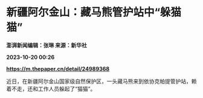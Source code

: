 # 新疆阿尔金山：藏马熊管护站中“躲猫猫”
**澎湃新闻编辑：张琳 来源：新华社**

**2023-10-20 00:26**

**https://m.thepaper.cn/detail/24989368**

近日，在新疆阿尔金山国家级自然保护区，一头藏马熊来到依协克帕提管护站，赖着不走，还和工作人员躲起了“猫猫”。